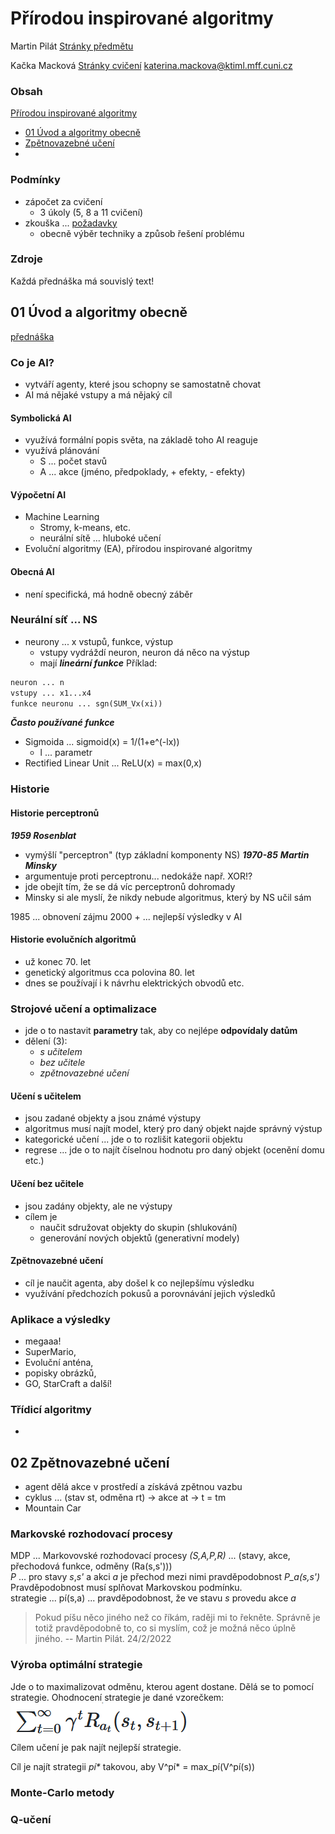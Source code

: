 # Přírodou inspirované algoritmy
Martin Pilát
[Stránky předmětu](http://ktiml.mff.cuni.cz/~pilat/cs/prirodou-inspirovane-algoritmy/)

Kačka Macková
[Stránky cvičení](https://github.com/kackamac/Prirodou-inspirovane-algoritmy)
katerina.mackova@ktiml.mff.cuni.cz

### Obsah
[Přírodou inspirované algoritmy](#přírodou-inspirované-algoritmy)
 - [01 Úvod a algoritmy obecně](#01-úvod-a-algoritmy-obecně)
 - [Zpětnovazebné učení](#02-zpětnovazebné-učení)
 - 

### Podmínky
- zápočet za cvičení
  - 3 úkoly (5, 8 a 11 cvičení)
- zkouška ... [požadavky](http://ktiml.mff.cuni.cz/~pilat/cs/prirodou-inspirovane-algoritmy/pozadavky/)
  - obecně výběr techniky a způsob řešení problému

### Zdroje
Každá přednáška má souvislý text!

## 01 Úvod a algoritmy obecně
[přednáška](http://ktiml.mff.cuni.cz/~pilat/cs/prirodou-inspirovane-algoritmy/umela-inteligence-vypocetni-inteligence-aplikace/)

### Co je AI?
 - vytváří agenty, které jsou schopny se samostatně chovat
 - AI má nějaké vstupy a má nějaký cíl
#### Symbolická AI
 - využívá formální popis světa, na základě toho AI reaguje
 - využívá plánování
   - S ... počet stavů
   - A ... akce (jméno, předpoklady, + efekty, - efekty)

#### Výpočetní AI
 - Machine Learning
   - Stromy, k-means, etc.
   - neurální sítě ... hluboké učení
 - Evoluční algoritmy (EA), přírodou inspirované algoritmy

#### Obecná AI
 - není specifická, má hodně obecný záběr

### Neurální síť ... NS
 - neurony ... x vstupů, funkce, výstup
   - vstupy vydráždí neuron, neuron dá něco na výstup
   - mají ***lineární funkce***
Příklad:
```txt
neuron ... n
vstupy ... x1...x4
funkce neuronu ... sgn(SUM_Vx(xi))
```

***Často používané funkce***
 - Sigmoida ... sigmoid(x) = 1/(1+e^(-lx))
   - l ... parametr
 - Rectified Linear Unit ... ReLU(x) = max(0,x)

### Historie

#### Historie perceptronů
***1959 Rosenblat***
- vymýšlí "perceptron" (typ základní komponenty NS)
***1970-85***
***Martin Minsky***
 - argumentuje proti perceptronu... nedokáže např. XOR!?
  - jde obejít tím, že se dá víc perceptronů dohromady
  - Minsky si ale myslí, že nikdy nebude algoritmus, který by NS učil sám

1985 ... obnovení zájmu
2000 + ... nejlepší výsledky v AI

#### Historie evolučních algoritmů
- už konec 70. let
- genetický algoritmus cca polovina 80. let
- dnes se používají i k návrhu elektrických obvodů etc.

### Strojové učení a optimalizace
 - jde o to nastavit **parametry** tak, aby co nejlépe **odpovídaly datům**
 - dělení (3):
   - *s učitelem*
   - *bez učitele*
   - *zpětnovazebné učení*

#### Učení s učitelem
 - jsou zadané objekty a jsou známé výstupy
 - algoritmus musí najít model, který pro daný objekt najde správný výstup
 - kategorické učení ... jde o to rozlišit kategorii objektu
 - regrese ... jde o to najít číselnou hodnotu pro daný objekt (ocenění domu etc.)

#### Učení bez učitele
 - jsou zadány objekty, ale ne výstupy
 - cílem je
   - naučit sdružovat objekty do skupin (shlukování)
   - generování nových objektů (generativní modely)

#### Zpětnovazebné učení
 - cíl je naučit agenta, aby došel k co nejlepšímu výsledku
 - využívání předchozích pokusů a porovnávání jejich výsledků

### Aplikace a výsledky
 - megaaa!
 - SuperMario,
 - Evoluční anténa,
 - popisky obrázků,
 - GO, StarCraft a další!

### Třídicí algoritmy
 - 

## 02 Zpětnovazebné učení
 - agent dělá akce v prostředí a získává zpětnou vazbu
 - cyklus ... (stav st, odměna rt) -> akce at -> t = tm
 - Mountain Car

### Markovské rozhodovací procesy
MDP ... Markovovské rozhodovací procesy
*(S,A,P,R)* ... (stavy, akce, přechodová funkce, odměny (Ra(s,s')))  
*P* ... pro stavy *s*,*s'* a akci *a* je přechod mezi nimi pravděpodobnost *P_a(s,s')*  
Pravděpodobnost musí splňovat Markovskou podmínku.  
strategie ... pí(s,a) ... pravděpodobnost, že ve stavu *s* provedu akce *a*  

> Pokud píšu něco jiného než co říkám, raději mi to řekněte. Správně je totiž pravděpodobně to, co si myslím, což je možná něco úplně jiného. -- Martin Pilát. 24/2/2022

### Výroba optimální strategie
Jde o to maximalizovat odměnu, kterou agent dostane.
Dělá se to pomocí strategie. Ohodnocení strategie je dané vzorečkem:  
![vzorecek strategie](OhodnoceniStrategieMarkovovskeUceni.png)  
Cílem učení je pak najít nejlepší strategie.  

Cíl je najít strategii *pí\** takovou, aby V^pí* = max_pí(V^pí(s))

### Monte-Carlo metody

### Q-učení

